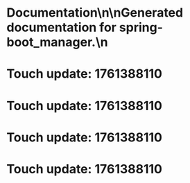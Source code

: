 # Documentation\n\nGenerated documentation for spring-boot_manager.\n

# Touch update: 1761388110

# Touch update: 1761388110

# Touch update: 1761388110

# Touch update: 1761388110
